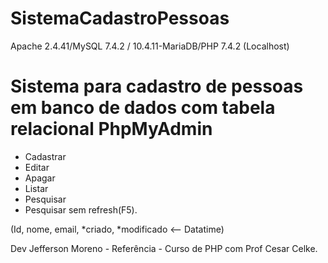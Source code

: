 # SistemaCadastroPessoas
Apache 2.4.41/MySQL 7.4.2 / 10.4.11-MariaDB/PHP 7.4.2 (Localhost)

# Sistema para cadastro de pessoas em banco de dados com tabela relacional PhpMyAdmin
* Cadastrar
* Editar
* Apagar
* Listar
* Pesquisar
* Pesquisar sem refresh(F5).

(Id, nome, email, *criado, *modificado <-- Datatime)

Dev Jefferson Moreno - Referência - Curso de PHP com Prof Cesar Celke.


